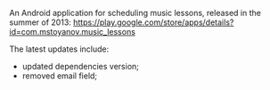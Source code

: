 An Android application for scheduling music lessons, released in the summer of 2013:
https://play.google.com/store/apps/details?id=com.mstoyanov.music_lessons

The latest updates include:

- updated dependencies version;
- removed email field;
